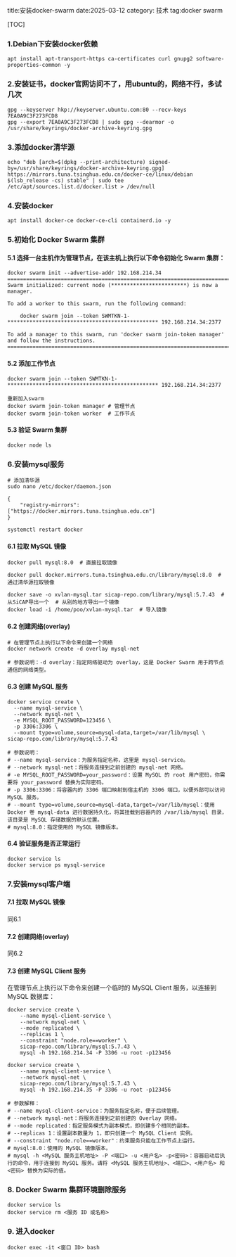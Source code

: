 title:安装docker-swarm
date:2025-03-12
category: 技术
tag:docker swarm

[TOC]

### 1.Debian下安装docker依赖

```
apt install apt-transport-https ca-certificates curl gnupg2 software-properties-common -y
```

### 2.安装证书，docker官网访问不了，用ubuntu的，网络不行，多试几次

```
gpg --keyserver hkp://keyserver.ubuntu.com:80 --recv-keys 7EA0A9C3F273FCD8
gpg --export 7EA0A9C3F273FCD8 | sudo gpg --dearmor -o /usr/share/keyrings/docker-archive-keyring.gpg
```

### 3.添加docker清华源

```
echo "deb [arch=$(dpkg --print-architecture) signed-by=/usr/share/keyrings/docker-archive-keyring.gpg] https://mirrors.tuna.tsinghua.edu.cn/docker-ce/linux/debian $(lsb_release -cs) stable" | sudo tee /etc/apt/sources.list.d/docker.list > /dev/null
```


### 4.安装docker

```
apt install docker-ce docker-ce-cli containerd.io -y
```

### 5.初始化 Docker Swarm 集群

#### 5.1 选择一台主机作为管理节点，在该主机上执行以下命令初始化 Swarm 集群：

```
docker swarm init --advertise-addr 192.168.214.34
===============================================================================
Swarm initialized: current node (************************) is now a manager.

To add a worker to this swarm, run the following command:

    docker swarm join --token SWMTKN-1-************************************************ 192.168.214.34:2377

To add a manager to this swarm, run 'docker swarm join-token manager' and follow the instructions.
===============================================================================
```

#### 5.2 添加工作节点

```
docker swarm join --token SWMTKN-1-************************************************ 192.168.214.34:2377

重新加入swarm
docker swarm join-token manager # 管理节点
docker swarm join-token worker  # 工作节点
```

#### 5.3 验证 Swarm 集群

```
docker node ls
```


### 6.安装mysql服务

```
# 添加清华源
sudo nano /etc/docker/daemon.json

{
    "registry-mirrors": ["https://docker.mirrors.tuna.tsinghua.edu.cn"]
}

systemctl restart docker
```

#### 6.1 拉取 MySQL 镜像

```
docker pull mysql:8.0  # 直接拉取镜像

docker pull docker.mirrors.tuna.tsinghua.edu.cn/library/mysql:8.0  # 通过清华源拉取镜像

docker save -o xvlan-mysql.tar sicap-repo.com/library/mysql:5.7.43  # 从SiCAP导出一个  # 从别的地方导出一个镜像
docker load -i /home/poo/xvlan-mysql.tar  # 导入镜像
```

#### 6.2 创建网络(overlay)

```
# 在管理节点上执行以下命令来创建一个网络
docker network create -d overlay mysql-net

# 参数说明：-d overlay：指定网络驱动为 overlay，这是 Docker Swarm 用于跨节点通信的网络类型。
```

#### 6.3 创建 MySQL 服务

```
docker service create \
  --name mysql-service \
  --network mysql-net \
  -e MYSQL_ROOT_PASSWORD=123456 \
  -p 3306:3306 \
  --mount type=volume,source=mysql-data,target=/var/lib/mysql \
sicap-repo.com/library/mysql:5.7.43

# 参数说明：
# --name mysql-service：为服务指定名称，这里是 mysql-service。
# --network mysql-net：将服务连接到之前创建的 mysql-net 网络。
# -e MYSQL_ROOT_PASSWORD=your_password：设置 MySQL 的 root 用户密码，你需要将 your_password 替换为实际密码。
# -p 3306:3306：将容器内的 3306 端口映射到宿主机的 3306 端口，以便外部可以访问 MySQL 服务。
# --mount type=volume,source=mysql-data,target=/var/lib/mysql：使用 Docker 卷 mysql-data 进行数据持久化，将其挂载到容器内的 /var/lib/mysql 目录，该目录是 MySQL 存储数据的默认位置。
# mysql:8.0：指定使用的 MySQL 镜像版本。
```

#### 6.4 验证服务是否正常运行

```
docker service ls
docker service ps mysql-service
```

### 7.安装mysql客户端

#### 7.1 拉取 MySQL 镜像

同6.1

#### 7.2 创建网络(overlay)

同6.2

#### 7.3 创建 MySQL Client 服务

在管理节点上执行以下命令来创建一个临时的 MySQL Client 服务，以连接到 MySQL 数据库：

```
docker service create \
    --name mysql-client-service \
    --network mysql-net \
    --mode replicated \
    --replicas 1 \
    --constraint "node.role==worker" \
    sicap-repo.com/library/mysql:5.7.43 \
    mysql -h 192.168.214.34 -P 3306 -u root -p123456
    
docker service create \
    --name mysql-client-service \
    --network mysql-net \
    sicap-repo.com/library/mysql:5.7.43 \
    mysql -h 192.168.214.35 -P 3306 -u root -p123456

# 参数解释：
# --name mysql-client-service：为服务指定名称，便于后续管理。
# --network mysql-net：将服务连接到之前创建的 Overlay 网络。
# --mode replicated：指定服务模式为副本模式，即创建多个相同的副本。
# --replicas 1：设置副本数量为 1，即只创建一个 MySQL Client 实例。
# --constraint "node.role==worker"：约束服务只能在工作节点上运行。
# mysql:8.0：使用的 MySQL 镜像版本。
# mysql -h <MySQL 服务主机地址> -P <端口> -u <用户名> -p<密码>：容器启动后执行的命令，用于连接到 MySQL 服务。请将 <MySQL 服务主机地址>、<端口>、<用户名> 和 <密码> 替换为实际的值。
```

### 8. Docker Swarm 集群环境删除服务

```
docker service ls
docker service rm <服务 ID 或名称>
```

### 9. 进入docker

```
docker exec -it <窗口 ID> bash
```